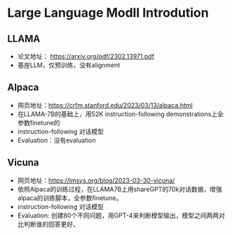 # Large Language Modll Introdution

## LLAMA
- 论文地址： https://arxiv.org/pdf/2302.13971.pdf
- 基座LLM，仅预训练，没有alignment

## Alpaca

- 网页地址：https://crfm.stanford.edu/2023/03/13/alpaca.html
- 在LLAMA-7B的基础上，用52K instruction-following demonstrations上全参数finetune的
- instruction-following 对话模型
- Evaluation：没有evaluation


## Vicuna 
- 网页地址：https://lmsys.org/blog/2023-03-30-vicuna/
- 依照Alpaca的训练过程，在LLAMA7B上用shareGPT的70k对话数据，增强alpaca的训练脚本，全参数finetune。
- instruction-following 对话模型
- Evaluation: 创建80个不同问题，用GPT-4来判断模型输出，模型之间两两对比判断谁的回答更好。
  
  